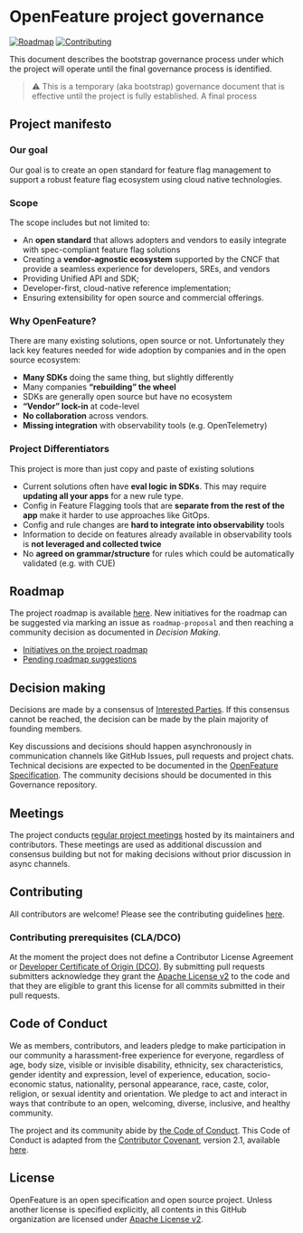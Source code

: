 # OpenFeature project governance

[![Roadmap](https://img.shields.io/static/v1?label=Roadmap&message=public&color=green)](https://github.com/orgs/openfeatureflags/projects/1)
[![Contributing](https://img.shields.io/static/v1?label=Contributing&message=guide&color=blue)](https://github.com/openfeatureflags/.github/blob/main/CONTRIBUTING.md)

This document describes the bootstrap governance process under which the project will operate
until the final governance process is identified.

> :warning: This is a temporary (aka bootstrap) governance document that
> is effective until the project is fully established.
> A final process 

## Project manifesto

### Our goal

Our goal is to create an open standard for feature flag management to support a robust feature flag ecosystem using cloud native technologies.

### Scope

The scope includes but not limited to:

- An **open standard** that allows adopters and vendors to easily integrate with spec-compliant feature flag solutions
- Creating a **vendor-agnostic ecosystem** supported by the CNCF that provide a seamless experience for developers, SREs, and vendors
- Providing Unified API and SDK;
- Developer-first, cloud-native reference implementation; 
- Ensuring extensibility for open source and commercial offerings.

### Why OpenFeature?

There are many existing solutions, open source or not.
Unfortunately they lack key features needed for wide adoption
by companies and in the open source ecosystem:

- **Many SDKs** doing the same thing, but slightly differently
- Many companies **“rebuilding” the wheel**
- SDKs are generally open source but have no ecosystem
- **“Vendor” lock-in** at code-level
- **No collaboration** across vendors. 
- **Missing integration** with observability tools (e.g. OpenTelemetry)

### Project Differentiators

This project is more than just copy and paste of existing solutions

* Current solutions often have **eval logic in SDKs**.
  This may require **updating all your apps** for a new rule type.
* Config in Feature Flagging tools that are **separate from the rest of the app** make it harder to use approaches like GitOps. 
* Config and rule changes are **hard to integrate into observability** tools 
* Information to decide on features already available in observability tools is **not leveraged and collected twice**
* No **agreed on grammar/structure** for rules which could be automatically validated (e.g. with CUE)

## Roadmap

The project roadmap is available [here](https://github.com/orgs/openfeatureflags/projects/1).
New initiatives for the roadmap can be suggested via marking an issue as `roadmap-proposal` and then reaching a community decision as documented in _Decision Making_.

- [Initiatives on the project roadmap](https://github.com/search?q=org%3Aopenfeatureflags+label%3Aroadmap&type=issues)
- [Pending roadmap suggestions](https://github.com/search?q=org%3Aopenfeatureflags+label%3Aroadmap-proposal&type=issues)

## Decision making

Decisions are made by a consensus of [Interested Parties](./interested-parties.md).
If this consensus cannot be reached,
the decision can be made by the plain majority of founding members.

<!-- TODO: List founding members or delegate the decision to CDF TAG App Delivery or another entity -->

Key discussions and decisions should happen asynchronously in communication channels like GitHub Issues, pull requests and project chats.
Technical decisions are expected to be documented in the
[OpenFeature Specification](https://github.com/openfeatureflags/spec).
The community decisions should be documented in this Governance repository.

## Meetings

The project conducts [regular project meetings](https://openfeatureflags.github.io/home/participate/#project-meetings) 
hosted by its maintainers and contributors.
These meetings are used as additional discussion and consensus building
but not for making decisions without prior discussion in async channels.

## Contributing

All contributors are welcome!
Please see the contributing guidelines
[here](https://github.com/openfeatureflags/.github/blob/main/CONTRIBUTING.md).

### Contributing prerequisites (CLA/DCO)

At the moment the project does not define a
Contributor License Agreement or 
[Developer Certificate of Origin (DCO)](https://wiki.linuxfoundation.org/dco).
By submitting pull requests submitters acknowledge they grant the [Apache License v2](./LICENSE) to the code and that they are eligible to grant this license for all commits submitted in their pull requests.

## Code of Conduct

We as members, contributors, and leaders pledge to make participation in our community a harassment-free experience for everyone, regardless of age, body size, visible or invisible disability, ethnicity, sex characteristics, gender identity and expression, level of experience, education, socio-economic status, nationality, personal appearance, race, caste, color, religion, or sexual identity and orientation. We pledge to act and interact in ways that contribute to an open, welcoming, diverse, inclusive, and healthy community.

The project and its community abide by [the Code of Conduct](https://github.com/openfeatureflags/.github/blob/main/CODE_OF_CONDUCT.md).
This Code of Conduct is adapted from the [Contributor Covenant](https://www.contributor-covenant.org),
version 2.1, available
[here](https://www.contributor-covenant.org/version/2/1/code_of_conduct.html).

## License

OpenFeature is an open specification and open source project.
Unless another license is specified explicitly,
all contents in this GitHub organization are licensed under [Apache License v2](./LICENSE).

